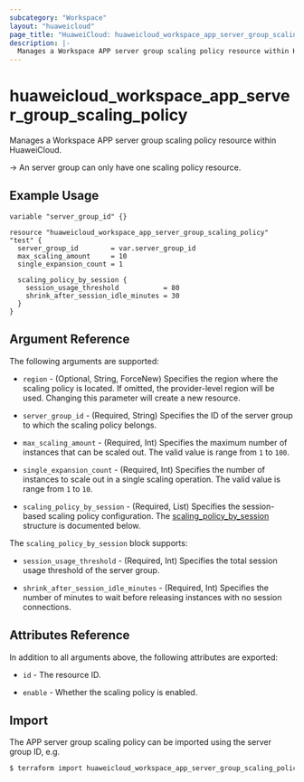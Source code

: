 ```yaml
---
subcategory: "Workspace"
layout: "huaweicloud"
page_title: "HuaweiCloud: huaweicloud_workspace_app_server_group_scaling_policy"
description: |-
  Manages a Workspace APP server group scaling policy resource within HuaweiCloud.
---
```


# huaweicloud_workspace_app_server_group_scaling_policy

Manages a Workspace APP server group scaling policy resource within HuaweiCloud.

-> An server group can only have one scaling policy resource.

## Example Usage

```hcl
variable "server_group_id" {}

resource "huaweicloud_workspace_app_server_group_scaling_policy" "test" {
  server_group_id        = var.server_group_id
  max_scaling_amount     = 10
  single_expansion_count = 1

  scaling_policy_by_session {
    session_usage_threshold           = 80
    shrink_after_session_idle_minutes = 30
  }
}
```

## Argument Reference

The following arguments are supported:

* `region` - (Optional, String, ForceNew) Specifies the region where the scaling policy is located.
  If omitted, the provider-level region will be used. Changing this parameter will create a new resource.

* `server_group_id` - (Required, String) Specifies the ID of the server group to which the scaling policy belongs.

* `max_scaling_amount` - (Required, Int) Specifies the maximum number of instances that can be scaled out.
  The valid value is range from `1` to `100`.

* `single_expansion_count` - (Required, Int) Specifies the number of instances to scale out in a single scaling operation.
  The valid value is range from `1` to `10`.

* `scaling_policy_by_session` - (Required, List) Specifies the session-based scaling policy configuration.
  The [scaling_policy_by_session](#workspace_scaling_policy_by_session_object) structure is documented below.

<a name="workspace_scaling_policy_by_session_object"></a>
The `scaling_policy_by_session` block supports:

* `session_usage_threshold` - (Required, Int) Specifies the total session usage threshold of the server group.

* `shrink_after_session_idle_minutes` - (Required, Int) Specifies the number of minutes to wait before releasing instances
  with no session connections.

## Attributes Reference

In addition to all arguments above, the following attributes are exported:

* `id` - The resource ID.

* `enable` - Whether the scaling policy is enabled.

## Import

The APP server group scaling policy can be imported using the server group ID, e.g.

```bash
$ terraform import huaweicloud_workspace_app_server_group_scaling_policy.test <id>
```
